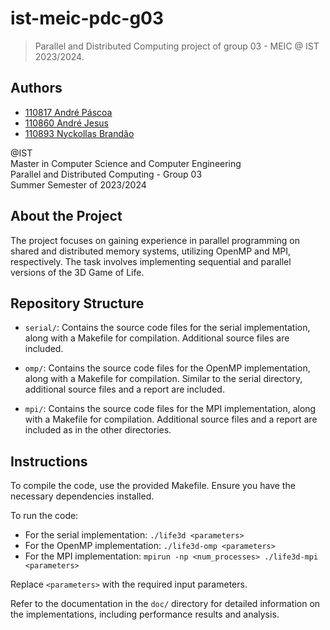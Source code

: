 # ist-meic-pdc-g03

> Parallel and Distributed Computing project of group 03 - MEIC @ IST 2023/2024.

## Authors

- [110817 André Páscoa](https://github.com/devandrepascoa)
- [110860 André Jesus](https://github.com/andre-j3sus)
- [110893 Nyckollas Brandão](https://github.com/Nyckoka)

@IST<br>
Master in Computer Science and Computer Engineering<br>
Parallel and Distributed Computing - Group 03<br>
Summer  Semester of 2023/2024

## About the Project

The project focuses on gaining experience in parallel programming on shared and distributed memory systems, utilizing OpenMP and MPI, respectively. The task involves implementing sequential and parallel versions of the 3D Game of Life.

## Repository Structure

- `serial/`: Contains the source code files for the serial implementation, along with a Makefile for compilation. Additional source files are included.

- `omp/`: Contains the source code files for the OpenMP implementation, along with a Makefile for compilation. Similar to the serial directory, additional source files and a report are included.

- `mpi/`: Contains the source code files for the MPI implementation, along with a Makefile for compilation. Additional source files and a report are included as in the other directories.


## Instructions

To compile the code, use the provided Makefile. Ensure you have the necessary dependencies installed.

To run the code:
- For the serial implementation: `./life3d <parameters>`
- For the OpenMP implementation: `./life3d-omp <parameters>`
- For the MPI implementation: `mpirun -np <num_processes> ./life3d-mpi <parameters>`

Replace `<parameters>` with the required input parameters.

Refer to the documentation in the `doc/` directory for detailed information on the implementations, including performance results and analysis.
